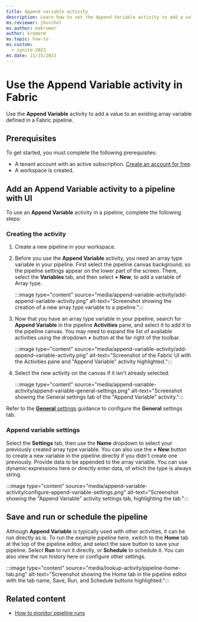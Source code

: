 ```yaml
---
title: Append variable activity
description: Learn how to set the Append Variable activity to add a value to an existing array variable defined in Fabric pipeline.
ms.reviewer: jburchel
ms.author: makromer
author: kromerm
ms.topic: how-to
ms.custom:
  - ignite-2023
ms.date: 11/15/2023
---
```


# Use the Append Variable activity in Fabric

Use the **Append Variable** activity to add a value to an existing array variable defined in a Fabric pipeline.

## Prerequisites

To get started, you must complete the following prerequisites:

- A tenant account with an active subscription. [Create an account for free](../get-started/fabric-trial.md).
- A workspace is created.

## Add an Append Variable activity to a pipeline with UI

To use an **Append Variable** activity in a pipeline, complete the following steps:

### Creating the activity

1. Create a new pipeline in your workspace.
1. Before you use the **Append Variable** activity, you need an array type variable in your pipeline. First select the pipeline canvas background, so the pipeline settings appear on the lower part of the screen. There, select the **Variables** tab, and then select **+ New**, to add a variable of Array type.

   :::image type="content" source="media/append-variable-activity/add-append-variable-activity.png" alt-text="Screenshot showing the creation of a new array type variable to a pipeline.":::

1. Now that you have an array type variable in your pipeline, search for **Append Variable** in the pipeline **Activities** pane, and select it to add it to the pipeline canvas. You may need to expand the list of available activities using the dropdown **+** button at the far right of the toolbar.

   :::image type="content" source="media/append-variable-activity/add-append-variable-activity.png" alt-text="Screenshot of the Fabric UI with the Activities pane and &quot;Append Variable&quot; activity highlighted.":::

1. Select the new activity on the canvas if it isn't already selected.

   :::image type="content" source="media/append-variable-activity/append-variable-general-settings.png" alt-text="Screenshot showing the General settings tab of the &quot;Append Variable&quot; activity.":::

Refer to the [**General** settings](activity-overview.md#general-settings) guidance to configure the **General** settings tab.

### Append variable settings

Select the **Settings** tab, then use the **Name** dropdown to select your previously created array type variable. You can also use the **+ New** button to create a new variable in the pipeline directly if you didn't create one previously. Provide data to be appended to the array variable. You can use dynamic expressions here or directly enter data, of which the type is always string.

:::image type="content" source="media/append-variable-activity/configure-append-variable-settings.png" alt-text="Screenshot showing the &quot;Append Variable&quot; activity settings tab, highlighting the tab.":::

## Save and run or schedule the pipeline

Although **Append Variable** is typically used with other activities, it can be run directly as is. To run the example pipeline here, switch to the **Home** tab at the top of the pipeline editor, and select the save button to save your pipeline.  Select **Run** to run it directly, or **Schedule** to schedule it.  You can also view the run history here or configure other settings.

:::image type="content" source="media/lookup-activity/pipeline-home-tab.png" alt-text="Screenshot showing the Home tab in the pipeline editor with the tab name, Save, Run, and Schedule buttons highlighted.":::

## Related content

- [How to monitor pipeline runs](monitor-pipeline-runs.md)
